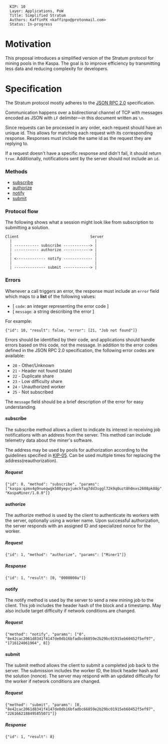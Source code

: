```
  KIP: 10
  Layer: Applications, PoW
  Title: Simplified Stratum
  Authors: KaffinPX <kaffinpx@protonmail.com>
  Status: In-progress 
```

# Motivation

This proposal introduces a simplified version of the Stratum protocol for mining pools in the Kaspa. The goal is to improve efficiency by transmitting less data and reducing complexity for developers.

# Specification

The Stratum protocol mostly adheres to the [JSON RPC 2.0](https://www.jsonrpc.org/specification) specification.

Communication happens over a bidirectional channel of TCP with messages encoded as JSON with `LF` delimiter—in this document written as `\n`.

Since requests can be processed in any order, each request should have an unique id. This allows for matching each request with its corresponding response. Responses must include the same id as the request they are replying to.

If a request doesn't have a specific response and didn't fail, it should return `true`. Additionally, notifications sent by the server should not include an `id`.

### Methods

- [subscribe](#subscribe)
- [authorize](#authorize)
- [notify](#notify)
- [submit](#submit)

### Protocol flow

The following shows what a session might look like from subscription to submitting a solution.

```
Client                                Server
  |                                     |
  | ----------- subscribe ------------> |
  | ----------- authorize ------------> |
  |                                     |
  | <------------- notify ------------- |
  |                                     |
  | -------------- submit ------------> |
```

### Errors

Whenever a call triggers an error, the response must include an `error` field which maps to a **list** of the following values:

- [ `code`: an integer representing the error code ]
- [ `message`: a string describing the error ]

For example:

```
{"id": 10, "result": false, "error": [21, "Job not found"]}
```

Errors should be identified by their code, and applications should handle errors based on this code, not the message.
In addition to the error codes defined in the JSON RPC 2.0 specification, the following error codes are available:

- `20` - Other/Unknown
- `21` - Header not found (stale)
- `22` - Duplicate share
- `23` - Low difficulty share
- `24` - Unauthorized worker
- `25` - Not subscribed

The `message` field should be a brief description of the error for easy understanding.

#### subscribe

The subscribe method allows a client to indicate its interest in receiving job notifications with an address from the server. This method can include telemetry data about the miner's software.

The address may be used by pools for authorization according to the guidelines specified in [KIP-05](https://github.com/kaspanet/kips/blob/master/kip-0005.md).
Can be used multiple times for replacing the address(reauthorization).

##### Request
```
{"id": 0, "method": "subscribe", "params": ["kaspa:qzmx4g9nueqwgk508yepvjumckfag7dd3sggl72k9q0uzt8h0nxs2608pk88p", "KaspaMiner/1.0.0"]}
```

#### authorize

The authorize method is used by the client to authenticate its workers with the server, optionally using a worker name. Upon successful authorization, the server responds with an assigned ID and specialized nonce for the worker.

##### Request
```
{"id": 1, "method": "authorize", "params": ["Miner1"]}
```

##### Response
```
{"id": 1, "result": [0, "0000000a"]}
```

#### notify

The notify method is used by the server to send a new mining job to the client. This job includes the header hash of the block and a timestamp. May also include target difficulty if network conditions are changed.

##### Request
```
{"method": "notify", "params": ["0", "8e42cac2061d8341f4147de0db16bfadbc66859e2b29bc01915eb60452f5ef97", "1716124061964", 8]}
```

#### submit

The submit method allows the client to submit a completed job back to the server. The submission includes the worker ID, the block header hash and the solution (nonce). The server may respond with an updated difficulty for the worker if network conditions are changed.

##### Request
```
{"method": "submit", "params": [0, "8e42cac2061d8341f4147de0db16bfadbc66859e2b29bc01915eb60452f5ef97", "2261662188495855071"]}
```

##### Response
```
{"id": 1, "result": 8}
```
